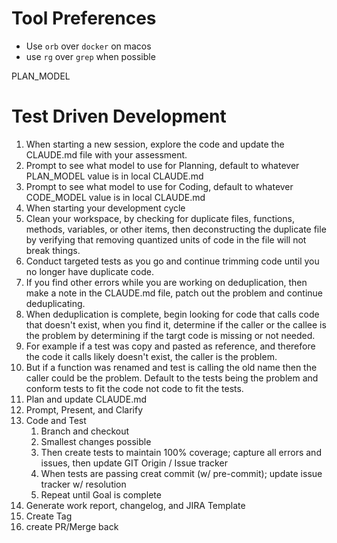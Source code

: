 
# Tool Preferences
- Use `orb` over `docker` on macos
- use `rg` over `grep` when possible

PLAN_MODEL

# Test Driven Development

1. When starting a new session, explore the code and update the CLAUDE.md file with your assessment.
2. Prompt to see what model to use for Planning, default to whatever PLAN_MODEL value is in local CLAUDE.md
3. Prompt to see what model to use for Coding, default to whatever CODE_MODEL value is in local CLAUDE.md
4. When starting your development cycle
  1. Clean your workspace, by checking for duplicate files, functions, methods, variables, or other items, then deconstructing the duplicate file by verifying that removing quantized units of code in the file will not break things.
  2. Conduct targeted tests as you go and continue trimming code until you no longer have duplicate code.
  3. If you find other errors while you are working on deduplication, then make a note in the CLAUDE.md file, patch out the problem and continue deduplicating.
  4. When deduplication is complete, begin looking for code that calls code that doesn't exist, when you find it, determine if the caller or the callee is the problem by determining if the targt code is missing or not needed.
  5. For example if a test was copy and pasted as reference, and therefore the code it calls likely doesn't exist, the caller is the problem.
  6. But if a function was renamed and test is calling the old name then the caller could be the problem. Default to the tests being the problem and conform tests to fit the code not code to fit the tests.
  7. Plan and update CLAUDE.md
  8. Prompt, Present, and Clarify
  9. Code and Test
     1. Branch and checkout
     2. Smallest changes possible
     3. Then create tests to maintain 100% coverage; capture all errors and issues, then update GIT Origin / Issue tracker
     4. When tests are passing creat commit (w/ pre-commit); update issue tracker w/ resolution
     5. Repeat until Goal is complete
  10. Generate work report, changelog, and JIRA Template
  11. Create Tag
  12. create PR/Merge back
     
     
